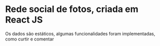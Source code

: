 # Rede social de fotos, criada em React JS

Os dados são estáticos, algumas funcionalidades foram implementadas, como curtir e comentar
